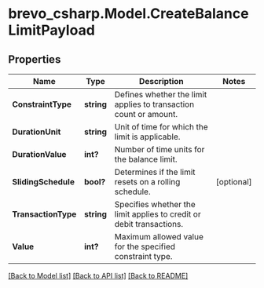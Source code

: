 # brevo_csharp.Model.CreateBalanceLimitPayload
## Properties

Name | Type | Description | Notes
------------ | ------------- | ------------- | -------------
**ConstraintType** | **string** | Defines whether the limit applies to transaction count or amount. | 
**DurationUnit** | **string** | Unit of time for which the limit is applicable. | 
**DurationValue** | **int?** | Number of time units for the balance limit. | 
**SlidingSchedule** | **bool?** | Determines if the limit resets on a rolling schedule. | [optional] 
**TransactionType** | **string** | Specifies whether the limit applies to credit or debit transactions. | 
**Value** | **int?** | Maximum allowed value for the specified constraint type. | 

[[Back to Model list]](../README.md#documentation-for-models) [[Back to API list]](../README.md#documentation-for-api-endpoints) [[Back to README]](../README.md)

